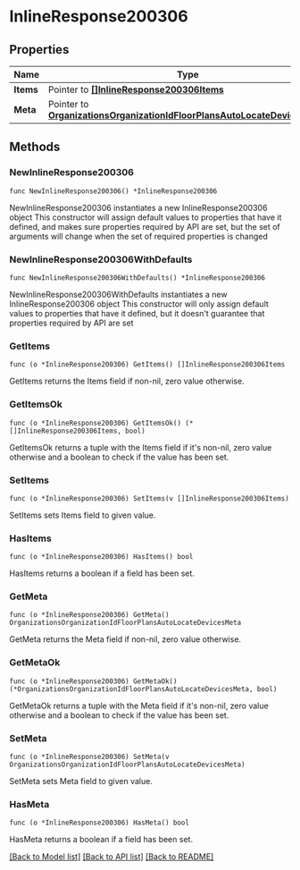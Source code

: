 # InlineResponse200306

## Properties

Name | Type | Description | Notes
------------ | ------------- | ------------- | -------------
**Items** | Pointer to [**[]InlineResponse200306Items**](InlineResponse200306Items.md) | Switches | [optional] 
**Meta** | Pointer to [**OrganizationsOrganizationIdFloorPlansAutoLocateDevicesMeta**](OrganizationsOrganizationIdFloorPlansAutoLocateDevicesMeta.md) |  | [optional] 

## Methods

### NewInlineResponse200306

`func NewInlineResponse200306() *InlineResponse200306`

NewInlineResponse200306 instantiates a new InlineResponse200306 object
This constructor will assign default values to properties that have it defined,
and makes sure properties required by API are set, but the set of arguments
will change when the set of required properties is changed

### NewInlineResponse200306WithDefaults

`func NewInlineResponse200306WithDefaults() *InlineResponse200306`

NewInlineResponse200306WithDefaults instantiates a new InlineResponse200306 object
This constructor will only assign default values to properties that have it defined,
but it doesn't guarantee that properties required by API are set

### GetItems

`func (o *InlineResponse200306) GetItems() []InlineResponse200306Items`

GetItems returns the Items field if non-nil, zero value otherwise.

### GetItemsOk

`func (o *InlineResponse200306) GetItemsOk() (*[]InlineResponse200306Items, bool)`

GetItemsOk returns a tuple with the Items field if it's non-nil, zero value otherwise
and a boolean to check if the value has been set.

### SetItems

`func (o *InlineResponse200306) SetItems(v []InlineResponse200306Items)`

SetItems sets Items field to given value.

### HasItems

`func (o *InlineResponse200306) HasItems() bool`

HasItems returns a boolean if a field has been set.

### GetMeta

`func (o *InlineResponse200306) GetMeta() OrganizationsOrganizationIdFloorPlansAutoLocateDevicesMeta`

GetMeta returns the Meta field if non-nil, zero value otherwise.

### GetMetaOk

`func (o *InlineResponse200306) GetMetaOk() (*OrganizationsOrganizationIdFloorPlansAutoLocateDevicesMeta, bool)`

GetMetaOk returns a tuple with the Meta field if it's non-nil, zero value otherwise
and a boolean to check if the value has been set.

### SetMeta

`func (o *InlineResponse200306) SetMeta(v OrganizationsOrganizationIdFloorPlansAutoLocateDevicesMeta)`

SetMeta sets Meta field to given value.

### HasMeta

`func (o *InlineResponse200306) HasMeta() bool`

HasMeta returns a boolean if a field has been set.


[[Back to Model list]](../README.md#documentation-for-models) [[Back to API list]](../README.md#documentation-for-api-endpoints) [[Back to README]](../README.md)


